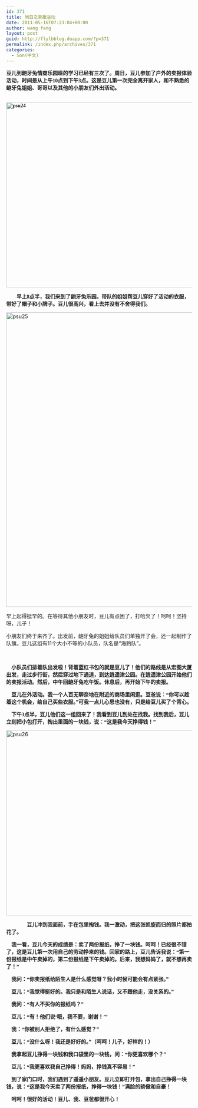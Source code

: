 ```yaml
---
id: 371
title: 周日之卖报活动
date: 2011-05-16T07:23:04+00:00
author: wang fang
layout: post
guid: http://flylbblog.duapp.com/?p=371
permalink: /index.php/archives/371
categories:
  - Son(中文)
---
```

**<span style="font-family: 楷体_GB2312">豆儿到龅牙兔情商乐园班的学习已经有三次了。周日，豆儿参加了户外的卖报体验活动，时间是从上午10点到下午3点。这是豆儿第一次完全离开家人，和不熟悉的龅牙兔姐姐、哥哥以及其他的小朋友们外出活动。</span>**

**<span style="font-family: 楷体_GB2312"><br /> <a href="http://flylbblog.duapp.com/wp-content/uploads/2015/04/psu24.jpeg"><img class="alignnone size-full wp-image-372" src="http://flylbblog.duapp.com/wp-content/uploads/2015/04/psu24.jpeg" alt="psu24" width="670" height="503" /></a><br /> </span>**

**<span style="font-family: 楷体_GB2312">        早上8点半，我们来到了龅牙兔乐园。带队的姐姐帮豆儿穿好了活动的衣服，带好了帽子和小牌子。豆儿很高兴，看上去并没有不舍得我们。</span>**
  
[<img class="alignnone size-full wp-image-373" src="http://flylbblog.duapp.com/wp-content/uploads/2015/04/psu25.jpeg" alt="psu25" width="600" height="800" />](http://flylbblog.duapp.com/wp-content/uploads/2015/04/psu25.jpeg)
  
早上起得挺早的。在等待其他小朋友时，豆儿有点困了，打哈欠了！呵呵！坚持呀，儿子！

小朋友们终于来齐了。出发前，龅牙兔的姐姐给队员们单独开了会，还一起制作了队旗。豆儿这组有11个大小不等的小队员，队名是“海豹队”。

&nbsp;

**<span style="font-family: 楷体_GB2312">    小队员们排着队出发啦！背着蓝红书包的就是豆儿了！他们的路线是从宏图大厦出发，走过步行街，然后穿过地下通道，到达逍遥津公园。在逍遥津公园开始他们的卖报活动。然后，中午回龅牙兔吃午饭。休息后，再开始下午的卖报。</span>**

**<span style="font-family: 楷体_GB2312">    豆儿在外活动。我一个人百无聊奈地在附近的商场里闲逛。豆爸说：“你可以趁着这个机会，给自己买些衣服。”可我一点儿心思也没有，只是给豆儿买了个背心。</span>**

**<span style="font-family: 楷体_GB2312">    下午3点半，豆儿他们这一组回来了！我看到豆儿到处在找我。找到我后，豆儿立刻把小包打开，掏出里面的一块钱，说：“这是我今天挣得钱！”</span>**
  
[<img class="alignnone size-full wp-image-374" src="http://flylbblog.duapp.com/wp-content/uploads/2015/04/psu26.jpeg" alt="psu26" width="670" height="503" />](http://flylbblog.duapp.com/wp-content/uploads/2015/04/psu26.jpeg)

**<span style="font-family: 楷体_GB2312">                豆儿冲到我面前，手在包里掏钱。我一激动，把这张凯旋而归的照片都拍花了。</span>**

**<span style="font-family: 楷体_GB2312">    我一看，豆儿今天的成绩是：卖了两份报纸，挣了一块钱。呵呵！已经很不错了，这是豆儿第一次用自己的劳动挣来的钱。回家的路上，豆儿告诉我说：“第一份报纸是中午卖掉的，第二份报纸是下午卖掉的。后来，我想妈妈了，就不想再卖了！”</span>**

**<span style="font-family: 楷体_GB2312">    我问：“你卖报纸给陌生人是什么感觉呀？我小时候可能会有点紧张。”</span>**

**<span style="font-family: 楷体_GB2312">    豆儿：“我觉得挺好的。我只是和陌生人说话，又不跟他走，没关系的。”</span>**

**<span style="font-family: 楷体_GB2312">    我问：“有人不买你的报纸吗？”</span>**

**<span style="font-family: 楷体_GB2312">    豆儿：“有！他们说‘哦，我不要，谢谢！’”</span>**

**<span style="font-family: 楷体_GB2312">    我：“你被别人拒绝了，有什么感觉？”</span>**

**<span style="font-family: 楷体_GB2312">    豆儿：“没什么呀！我还是好好的。”（呵呵！儿子，好样的！）</span>**

**<span style="font-family: 楷体_GB2312">    我拿起豆儿挣得一块钱和我口袋里的一块钱，问：“你更喜欢哪个？”</span>**

**<span style="font-family: 楷体_GB2312">    豆儿：“我更喜欢我自己挣得！妈妈，挣钱真不容易！”</span>**

**<span style="font-family: 楷体_GB2312">    到了家门口时，我们遇到了遥遥小朋友。豆儿立即打开包，拿出自己挣得一块钱，说：“这是我今天卖了两份报纸，挣得一块钱！”满脸的骄傲和自豪！</span>**

**<span style="font-family: 楷体_GB2312">    呵呵！很好的活动！豆儿、我、豆爸都很开心！</span>**

&nbsp;